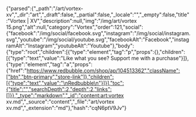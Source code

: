 {"parsed":{"_path":"/art/vortex-xv","_dir":"art","_draft":false,"_partial":false,"_locale":"","_empty":false,"title":"Vortex | XV","description":null,"img":"/img/art/vortex 15.png","alt":null,"category":"Vortex","order":121,"social":{"facebook":"/img/social/facebook.svg","instagram":"/img/social/instagram.svg","youtube":"/img/social/youtube.svg","facebookAlt":"Facebook","instagramAlt":"Instagram","youtubeAlt":"Youtube"},"body":{"type":"root","children":[{"type":"element","tag":"p","props":{},"children":[{"type":"text","value":"Like what you see? Support me with a purchase"}]},{"type":"element","tag":"a","props":{"href":"https://www.redbubble.com/shop/ap/104513362","className":["btn","btn-primary","store-link"]},"children":[{"type":"text","value":"\nRedbubble\n"}]}],"toc":{"title":"","searchDepth":2,"depth":2,"links":[]}},"_type":"markdown","_id":"content:art:vortex xv.md","_source":"content","_file":"art/vortex xv.md","_extension":"md"},"hash":"cqN6ptV9Jv"}